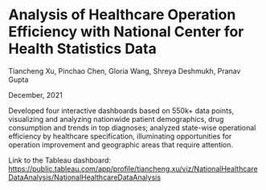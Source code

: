 # Analysis of Healthcare Operation Efficiency with National Center for Health Statistics Data



Tiancheng Xu, Pinchao Chen, Gloria Wang, Shreya Deshmukh, Pranav Gupta

December, 2021

Developed four interactive dashboards based on 550k+ data points, visualizing and analyzing nationwide patient demographics, drug consumption and trends in top diagnoses; analyzed state-wise operational efficiency by healthcare specification, illuminating opportunities for operation improvement and geographic areas that require attention.

Link to the Tableau dashboard: https://public.tableau.com/app/profile/tiancheng.xu/viz/NationalHealthcareDataAnalysis/NationalHealthcareDataAnalysis
